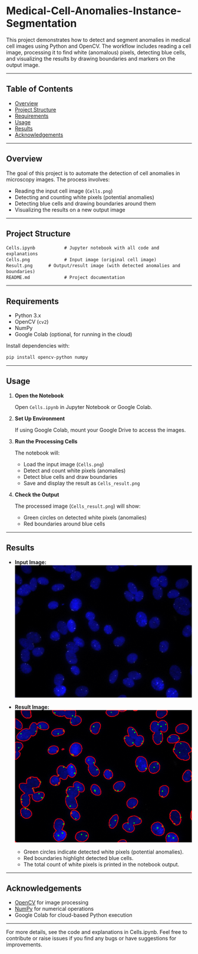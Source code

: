 # Medical-Cell-Anomalies-Instance-Segmentation

This project demonstrates how to detect and segment anomalies in medical cell images using Python and OpenCV. The workflow includes reading a cell image, processing it to find white (anomalous) pixels, detecting blue cells, and visualizing the results by drawing boundaries and markers on the output image.

---

## Table of Contents

- [Overview](#overview)
- [Project Structure](#project-structure)
- [Requirements](#requirements)
- [Usage](#usage)
- [Results](#results)
- [Acknowledgements](#acknowledgements)

---

## Overview

The goal of this project is to automate the detection of cell anomalies in microscopy images. The process involves:

- Reading the input cell image (`Cells.png`)
- Detecting and counting white pixels (potential anomalies)
- Detecting blue cells and drawing boundaries around them
- Visualizing the results on a new output image

---

## Project Structure

```
Cells.ipynb           # Jupyter notebook with all code and explanations
Cells.png             # Input image (original cell image)
Result.png      # Output/result image (with detected anomalies and boundaries)
README.md             # Project documentation
```

---

## Requirements

- Python 3.x
- OpenCV (`cv2`)
- NumPy
- Google Colab (optional, for running in the cloud)

Install dependencies with:

```sh
pip install opencv-python numpy
```

---

## Usage

1. **Open the Notebook**

   Open `Cells.ipynb` in Jupyter Notebook or Google Colab.

2. **Set Up Environment**

   If using Google Colab, mount your Google Drive to access the images.

3. **Run the Processing Cells**

   The notebook will:
   - Load the input image (`Cells.png`)
   - Detect and count white pixels (anomalies)
   - Detect blue cells and draw boundaries
   - Save and display the result as `Cells_result.png`

4. **Check the Output**

   The processed image (`Cells_result.png`) will show:
   - Green circles on detected white pixels (anomalies)
   - Red boundaries around blue cells

---

## Results

- **Input Image:**  
  ![Input Image](Cells.png)

- **Result Image:**  
  ![Result Image](Result.png)

  - Green circles indicate detected white pixels (potential anomalies).
  - Red boundaries highlight detected blue cells.
  - The total count of white pixels is printed in the notebook output.

---

## Acknowledgements

- [OpenCV](https://opencv.org/) for image processing
- [NumPy](https://numpy.org/) for numerical operations
- Google Colab for cloud-based Python execution

---

For more details, see the code and explanations in Cells.ipynb. Feel free to contribute or raise issues if you find any bugs or have suggestions for improvements.
